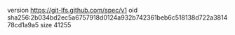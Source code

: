 version https://git-lfs.github.com/spec/v1
oid sha256:2b034bd2ec5a6757918d0124a932b742361beb6c518138d722a381478cd1a9a5
size 41255
